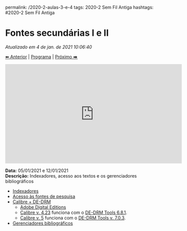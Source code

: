 permalink: /2020-2-aulas-3-e-4
tags: 2020-2 Sem Fil Antiga
hashtags: #2020-2 Sem Fil Antiga

# Fontes secundárias I e II

*Atualizado em 4 de jan. de 2021 10:06:40*  

[⬅︎ Anterior](2020-2-aula-1) | [Programa](/2020-2-sem) | [Próximo ⮕](2020-2-aula-5)  

<iframe width="560" height="315" src="https://www.youtube-nocookie.com/embed/qqLOc__faC4" frameborder="0" allow="accelerometer; autoplay; clipboard-write; encrypted-media; gyroscope; picture-in-picture" allowfullscreen></iframe>


**Data:** 05/01/2021 e 12/01/2021  
**Descrição:** Indexadores, acesso aos textos e os gerenciadores bibliográficos  



- [Indexadores](https://gdct.blot.im/fontes-secundarias#levantamento-de-referências)
- [Acesso às fontes de pesquisa](https://gdct.blot.im/fontes-secundarias#acesso-às-fontes-de-pesquisa)
- [Calibre + DE-DRM](https://gdct.blot.im/fontes-secundarias#de-drm)
	- [Adobe Digital Editions](https://www.adobe.com/solutions/ebook/digital-editions.html)
	- [Calibre v. 4.23](https://download.calibre-ebook.com/4.23.0/) funciona com o [DE-DRM Tools 6.8.1](https://github.com/apprenticeharper/DeDRM_tools/releases/download/v6.8.1/DeDRM_tools_6.8.1.zip). 
	- [Calibre v. 5](https://download.calibre-ebook.com) funciona com o [DE-DRM Tools v. 7.0.3](https://github.com/apprenticeharper/DeDRM_tools/releases/download/7.0.3/DeDRM_plugin_7.0.3.zip).
- [Gerenciadores bibliográficos](https://gdct.blot.im/fontes-secundarias#gestão-das-referências-bibliográficas)
